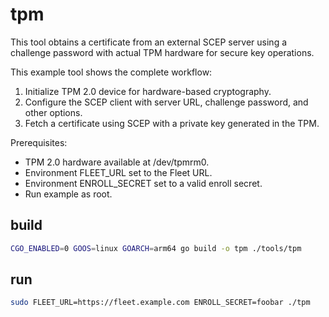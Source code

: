 # tpm

This tool obtains a certificate from an external SCEP server using a challenge password with actual TPM hardware for secure key operations.

This example tool shows the complete workflow:
1. Initialize TPM 2.0 device for hardware-based cryptography.
2. Configure the SCEP client with server URL, challenge password, and other options.
3. Fetch a certificate using SCEP with a private key generated in the TPM.

Prerequisites:
- TPM 2.0 hardware available at /dev/tpmrm0.
- Environment FLEET_URL set to the Fleet URL.
- Environment ENROLL_SECRET set to a valid enroll secret.
- Run example as root.

## build

```sh
CGO_ENABLED=0 GOOS=linux GOARCH=arm64 go build -o tpm ./tools/tpm
```

## run
```sh
sudo FLEET_URL=https://fleet.example.com ENROLL_SECRET=foobar ./tpm
```
